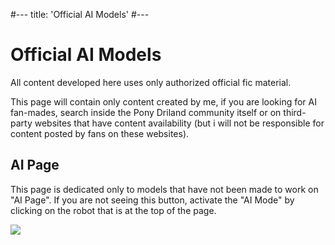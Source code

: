 #---
title: 'Official AI Models'
#---

# Official AI Models

All content developed here uses only authorized official fic material.

This page will contain only content created by me, if you are looking for AI fan-mades, search inside the Pony Driland community itself or on third-party websites that have content availability (but i will not be responsible for content posted by fans on these websites).

## AI Page

This page is dedicated only to models that have not been made to work on "AI Page". If you are not seeing this button, activate the "AI Mode" by clicking on the robot that is at the top of the page.

<img src="/img/ai-example/2025-02-01_08-34.png" />